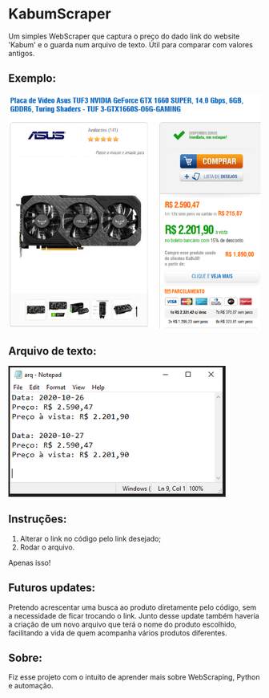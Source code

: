 # KabumScraper
Um simples WebScraper que captura o preço do dado link do website 'Kabum' e o guarda num arquivo de texto. Útil para comparar com valores antigos. 

## Exemplo:

![](README1.PNG)
## Arquivo de texto:
![](README2.PNG)

## Instruções:
1. Alterar o link no código pelo link desejado;
2. Rodar o arquivo.

Apenas isso! 

## Futuros updates:

Pretendo acrescentar uma busca ao produto diretamente pelo código, sem a necessidade de ficar trocando o link. Junto desse update também haveria a criação de um novo arquivo que terá o nome do produto escolhido, facilitando a vida de quem acompanha vários produtos diferentes.

## Sobre:

Fiz esse projeto com o intuito de aprender mais sobre WebScraping, Python e automação. 
 
 
